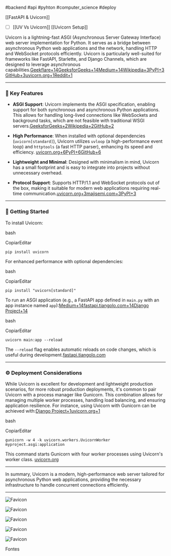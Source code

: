 #backend #api #pyhton #computer_science #deploy 

[[FastAPI & Uvicorn]]
- [ ] [[UV Vs Uvicorn]]
[[Uvicorn Setup]]

Uvicorn is a lightning-fast ASGI (Asynchronous Server Gateway Interface) web server implementation for Python. It serves as a bridge between asynchronous Python web applications and the network, handling HTTP and WebSocket protocols efficiently. Uvicorn is particularly well-suited for frameworks like FastAPI, Starlette, and Django Channels, which are designed to leverage asynchronous capabilities.[Geekflare+14GeeksforGeeks+14Medium+14](https://www.geeksforgeeks.org/fastapi-uvicorn/?utm_source=chatgpt.com)[Wikipedia+3PyPI+3GitHub+3](https://pypi.org/project/uvicorn/?utm_source=chatgpt.com)[uvicorn.org+1Reddit+1](https://www.uvicorn.org/?utm_source=chatgpt.com)

---

### 🔧 Key Features

- **ASGI Support**: Uvicorn implements the ASGI specification, enabling support for both synchronous and asynchronous Python applications. This allows for handling long-lived connections like WebSockets and background tasks, which are not feasible with traditional WSGI servers.[GeeksforGeeks+2Wikipedia+2GitHub+2](https://en.wikipedia.org/wiki/Asynchronous_Server_Gateway_Interface?utm_source=chatgpt.com)
    
- **High Performance**: When installed with optional dependencies (`uvicorn[standard]`), Uvicorn utilizes `uvloop` (a high-performance event loop) and `httptools` (a fast HTTP parser), enhancing its speed and efficiency. [uvicorn.org+6PyPI+6GitHub+6](https://pypi.org/project/uvicorn/?utm_source=chatgpt.com)
    
- **Lightweight and Minimal**: Designed with minimalism in mind, Uvicorn has a small footprint and is easy to integrate into projects without unnecessary overhead.
    
- **Protocol Support**: Supports HTTP/1.1 and WebSocket protocols out of the box, making it suitable for modern web applications requiring real-time communication.[uvicorn.org+3majisemi.com+3PyPI+3](https://majisemi.com/topics/oss/4004/?utm_source=chatgpt.com)
    

---

### 🚀 Getting Started

To install Uvicorn:

bash

CopiarEditar

`pip install uvicorn`

For enhanced performance with optional dependencies:

bash

CopiarEditar

`pip install "uvicorn[standard]"`

To run an ASGI application (e.g., a FastAPI app defined in `main.py` with an app instance named `app`):[Medium+14fastapi.tiangolo.com+14Django Project+14](https://fastapi.tiangolo.com/deployment/manually/?utm_source=chatgpt.com)

bash

CopiarEditar

`uvicorn main:app --reload`

The `--reload` flag enables automatic reloads on code changes, which is useful during development.[fastapi.tiangolo.com](https://fastapi.tiangolo.com/deployment/manually/?utm_source=chatgpt.com)

---

### ⚙️ Deployment Considerations

While Uvicorn is excellent for development and lightweight production scenarios, for more robust production deployments, it's common to pair Uvicorn with a process manager like Gunicorn. This combination allows for managing multiple worker processes, handling load balancing, and ensuring application resilience. For instance, using Uvicorn with Gunicorn can be achieved with:[Django Project+1uvicorn.org+1](https://docs.djangoproject.com/en/5.2/howto/deployment/asgi/uvicorn/?utm_source=chatgpt.com)

bash

CopiarEditar

`gunicorn -w 4 -k uvicorn.workers.UvicornWorker myproject.asgi:application`

This command starts Gunicorn with four worker processes using Uvicorn's worker class. [uvicorn.org](https://www.uvicorn.org/deployment/?utm_source=chatgpt.com)

---

In summary, Uvicorn is a modern, high-performance web server tailored for asynchronous Python web applications, providing the necessary infrastructure to handle concurrent connections efficiently.

---

![Favicon](https://www.google.com/s2/favicons?domain=https://majisemi.com&sz=32)

![Favicon](https://www.google.com/s2/favicons?domain=https://en.wikipedia.org&sz=32)

![Favicon](https://www.google.com/s2/favicons?domain=https://www.uvicorn.org&sz=32)

![Favicon](https://www.google.com/s2/favicons?domain=https://pypi.org&sz=32)

![Favicon](https://www.google.com/s2/favicons?domain=https://www.geeksforgeeks.org&sz=32)

Fontes